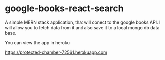 # google-books-react-search

A simple MERN stack application, that will conect to the google books API. I will allow you to fetch data from it and also save it to a local mongo db data base.

You can view the app in heroku

https://protected-chamber-72561.herokuapp.com
